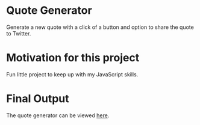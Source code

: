 # Quote Generator

Generate a new quote with a click of a button and option to share the quote to Twitter.

# Motivation for this project

Fun little project to keep up with my JavaScript skills.

# Final Output

The quote generator can be viewed [here](https://leecmoses.github.io/quote-generator/).
